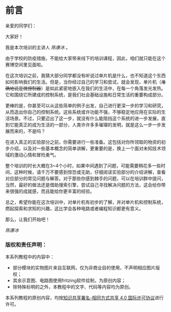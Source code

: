 # 前言

亲爱的同学们：

大家好！

我是本次培训的主讲人 _陈康冰_ 。

由于学校的防疫措施，不能给大家带来线下的培训课程，因此，咱们就只能在这个赛博空间里见面啦。

在这次培训之前，我猜大部分同学都没有听说过单片机是什么，也不知道这个东西如何影响我们的生活。但是，当你经过自己的学习和尝试，就会发现，单片机（~~准确地说是微控制器~~）是如此紧密地嵌入在我们的生活中，在每一个角落发光发热。它和围绕它所建成的控制系统，是我们社会基础设施和日常生活的重要构成部分。

更棒的是，你甚至可以从这些简单的例子出发，自己进行更深一步的学习和研究，从而造出你自己的控制系统。这些系统或许功能不强，不够稳定地应用在实际的生活场景。不过，只要迈出了这一步，就没有什么能阻挡这个系统的进一步发展，直到它能真正的成为生活的一部分，人类许许多多璀璨的发明，就是这么一步一步发展而来的，不是吗？

在进入真正的实验部分之前，你需要进行一些准备。这包括对你所领取的物资的初步介绍，以及对一些基本概念的简单讲解，更重要的是，换上一个面对未知技术领域的激动心情和冒险勇气。

整个培训的时长大概在3\~4个小时，如果中间遇到了问题，可能需要稍花多一些时间，这种时候，请千万不要感到惊恐或无助，仔细阅读实验部分的介绍讲解，查看对应部分的常见问题与解答。对于那些你感到棘手的问题，可以在培训群中提问，当然，最好的做法还是借助搜索引擎，尝试自己寻找解决问题的方法，这会给你带来很强的成就感，而且能给你更丰富的经验。

总之，希望你能在这次培训中，对单片机有初步的了解，并对单片机和控制系统，燃起探索和求知的兴趣，这比学会各种电路或者编程知识都更有意义。

那么，让我们开始吧！

_陈康冰_



### 版权和责任声明：

本系列教程中的内容中：

* 部分模块的实物图片来自互联网，仅为非商业目的使用，不声明相应图片版权；
* 其余示意图、电路图使用fritzing软件绘制，为原创内容；
* 除特殊标明的之外，本教程中的文字、代码等内容均为原创。

本系列教程的原创内容，均按[知识共享署名-相同方式共享 4.0 国际许可协议](http://creativecommons.org/licenses/by-sa/4.0/)进行许可。
